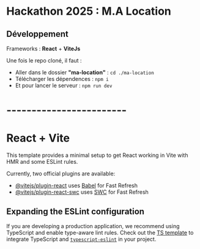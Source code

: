 # Hackathon 2025 : M.A Location

## Développement

Frameworks : **React** + **ViteJs**

Une fois le repo cloné, il faut :
- Aller dans le dossier **"ma-location"** : ` cd ./ma-location `
- Télécharger les dépendences : `npm i`
- Et pour lancer le serveur : `npm run dev`

# ------------------------

# React + Vite

This template provides a minimal setup to get React working in Vite with HMR and some ESLint rules.

Currently, two official plugins are available:

- [@vitejs/plugin-react](https://github.com/vitejs/vite-plugin-react/blob/main/packages/plugin-react/README.md) uses [Babel](https://babeljs.io/) for Fast Refresh
- [@vitejs/plugin-react-swc](https://github.com/vitejs/vite-plugin-react-swc) uses [SWC](https://swc.rs/) for Fast Refresh

## Expanding the ESLint configuration

If you are developing a production application, we recommend using TypeScript and enable type-aware lint rules. Check out the [TS template](https://github.com/vitejs/vite/tree/main/packages/create-vite/template-react-ts) to integrate TypeScript and [`typescript-eslint`](https://typescript-eslint.io) in your project.
